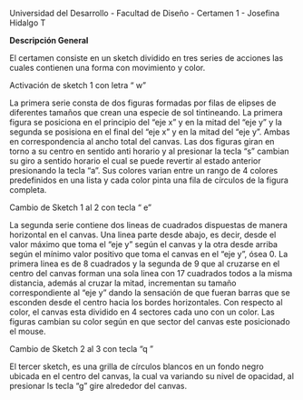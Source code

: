 Universidad del Desarrollo - Facultad de Diseño - Certamen 1 - Josefina Hidalgo T

**Descripción General**

El certamen consiste en un sketch dividido en tres series de acciones las cuales contienen una forma con movimiento y color. 

Activación de sketch 1 con letra “ w”

La primera serie consta de dos figuras formadas por filas de elipses de diferentes tamaños que crean una especie de sol tintineando. La primera figura se posiciona en el principio del “eje x” y en la mitad del “eje y”  y la segunda se posisiona en el final del “eje x” y en la mitad del “eje y”. Ambas en correspondencia al ancho total del canvas. Las dos figuras giran en torno a su centro en sentido anti horario y al presionar la tecla “s” cambian su giro a sentido horario el cual se puede revertir al estado anterior presionando la tecla “a”. Sus colores varian entre un rango de 4 colores predefinidos en una lista y cada color pinta una fila de círculos de la figura completa.

Cambio de Sketch 1 al 2 con tecla “ e”

La segunda serie contiene dos lineas de cuadrados dispuestas de manera horizontal en el canvas. Una linea parte desde abajo, es decir, desde el valor máximo que toma el “eje y” según el canvas y la otra desde arriba según el mínimo valor positivo que toma el canvas en el “eje y”, ósea 0.  La primera linea es de 8 cuadrados y la segunda de 9 que al cruzarse en el centro del canvas forman una sola linea con 17 cuadrados todos a la misma distancia, además al cruzar la mitad, incrementan su tamaño correspondiente al “eje y” dando la sensación de que fueran barras que se esconden desde el centro hacia los bordes horizontales. Con respecto al color, el canvas esta dividido en 4 sectores cada uno con un color. Las figuras cambian su color según en que sector del canvas este posicionado el mouse.

Cambio de Sketch 2 al 3 con tecla “q ”

El tercer sketch, es una grilla de círculos blancos en un fondo negro ubicada en el centro del canvas, la cual va variando su nivel de opacidad, al presionar ls tecla “g” gire alrededor del canvas.